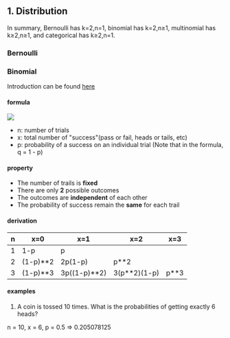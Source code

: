 ## 1. Distribution

In summary, Bernoulli has k=2,n=1, binomial has k=2,n≥1, multinomial has k≥2,n≥1, and categorical has k≥2,n=1.

### Bernoulli


### Binomial
Introduction can be found [here](https://www.statisticshowto.datasciencecentral.com/probability-and-statistics/binomial-theorem/binomial-distribution-formula/)


#### formula
![](https://www.onlinemathlearning.com/image-files/xbinomial-distribution-formula.png.pagespeed.ic.82Np1Wmmm6.png)

+ n: number of trials
+ x: total number of "success"(pass or fail, heads or tails, etc)
+ p: probability of a success on an individual trial (Note that in the formula, q = 1 - p)

#### property
+ The number of trails is **fixed**
+ There are only **2** possible outcomes
+ The outcomes are **independent** of each other
+ The probability of success remain the **same** for each trail

#### derivation

| n    | x=0      | x=1          | x=2          | x=3  |
| ---- | -------- | ------------ | ------------ | ---- |
| 1    | 1-p      | p            |              |      |
| 2    | (1-p)**2 | 2p(1-p)      | p**2         |      |
| 3    | (1-p)**3 | 3p((1-p)**2) | 3(p**2)(1-p) | p**3 |



#### examples

1. A coin is tossed 10 times. What is the probabilities of getting exactly 6 heads?

n = 10, x = 6, p = 0.5 => 0.205078125
